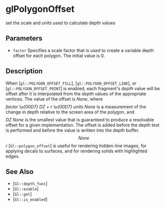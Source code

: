 # glPolygonOffset
set the scale and units used to calculate depth values

## Parameters
- `factor`
  Specifies a scale factor that is used to create a variable depth
  offset for each polygon. The initial value is 0.

## Description
When [`gl::POLYGON_OFFSET_FILL`], [`gl::POLYGON_OFFSET_LINE`], or
  [`gl::POLYGON_OFFSET_POINT`] is enabled, each fragment's *depth* value
  will be offset after it is interpolated from the *depth* values of the
  appropriate vertices. The value of the offset is $None$, where $$ $$
  *factor* *\u{00D7}* *DZ* *+* *r* *\u{00D7}* *units* $None$ is a
  measurement of the change in depth relative to the screen area of the
  polygon, and $$ $$ *DZ* $None$ is the smallest value that is
  guaranteed to produce a resolvable offset for a given implementation.
  The offset is added before the depth test is performed and before the
  value is written into the depth buffer. $$ None $$ *r*
[`Gl::polygon_offset`] is useful for rendering hidden-line images, for
  applying decals to surfaces, and for rendering solids with highlighted
  edges.

## See Also
- [`Gl::depth_func`]
- [`Gl::enable`]
- [`Gl::get`]
- [`Gl::is_enabled`]
